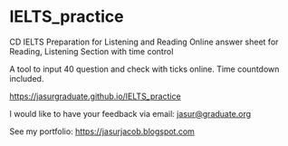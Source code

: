 # IELTS_practice

CD IELTS Preparation for Listening and Reading
Online answer sheet for Reading, Listening Section with time control

A tool to input 40 question and check with ticks online. Time countdown included.

https://jasurgraduate.github.io/IELTS_practice

I would like to have your feedback via email: jasur@graduate.org

See my portfolio: https://jasurjacob.blogspot.com
